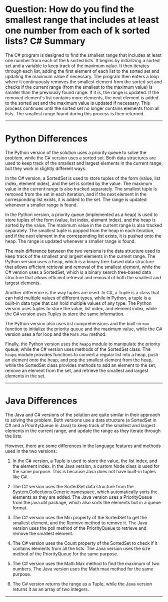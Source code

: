 # Question: How do you find the smallest range that includes at least one number from each of k sorted lists? C# Summary

The C# program is designed to find the smallest range that includes at least one number from each of the k sorted lists. It begins by initializing a sorted set and a variable to keep track of the maximum value. It then iterates through each list, adding the first element of each list to the sorted set and updating the maximum value if necessary. The program then enters a loop where it continuously removes the smallest element from the sorted set and checks if the current range (from the smallest to the maximum value) is smaller than the previously found range. If it is, the range is updated. If the removed element's list contains more elements, the next element is added to the sorted set and the maximum value is updated if necessary. This process continues until the sorted set no longer contains elements from all lists. The smallest range found during this process is then returned.

---

# Python Differences

The Python version of the solution uses a priority queue to solve the problem, while the C# version uses a sorted set. Both data structures are used to keep track of the smallest and largest elements in the current range, but they work in slightly different ways. 

In the C# version, a SortedSet is used to store tuples of the form (value, list index, element index), and the set is sorted by the value. The maximum value in the current range is also tracked separately. The smallest tuple is removed from the set in each iteration, and if the next element in the corresponding list exists, it is added to the set. The range is updated whenever a smaller range is found.

In the Python version, a priority queue (implemented as a heap) is used to store tuples of the form (value, list index, element index), and the heap is sorted by the value. The maximum value in the current range is also tracked separately. The smallest tuple is popped from the heap in each iteration, and if the next element in the corresponding list exists, it is pushed onto the heap. The range is updated whenever a smaller range is found.

The main difference between the two versions is the data structure used to keep track of the smallest and largest elements in the current range. The Python version uses a heap, which is a binary tree-based data structure that allows efficient retrieval and removal of the smallest element, while the C# version uses a SortedSet, which is a binary search tree-based data structure that allows efficient retrieval and removal of both the smallest and largest elements.

Another difference is the way tuples are used. In C#, a Tuple is a class that can hold multiple values of different types, while in Python, a tuple is a built-in data type that can hold multiple values of any type. The Python version uses tuples to store the value, list index, and element index, while the C# version uses Tuples to store the same information.

The Python version also uses list comprehensions and the built-in `max` function to initialize the priority queue and the maximum value, while the C# version uses a for loop and the `Math.Max` method. 

Finally, the Python version uses the `heapq` module to manipulate the priority queue, while the C# version uses methods of the SortedSet class. The `heapq` module provides functions to convert a regular list into a heap, push an element onto the heap, and pop the smallest element from the heap, while the SortedSet class provides methods to add an element to the set, remove an element from the set, and retrieve the smallest and largest elements in the set.

---

# Java Differences

The Java and C# versions of the solution are quite similar in their approach to solving the problem. Both versions use a data structure (a SortedSet in C# and a PriorityQueue in Java) to keep track of the smallest and largest elements in the current range, and update the range as they iterate through the lists. 

However, there are some differences in the language features and methods used in the two versions:

1. In the C# version, a Tuple is used to store the value, the list index, and the element index. In the Java version, a custom Node class is used for the same purpose. This is because Java does not have built-in tuples like C#.

2. The C# version uses the SortedSet data structure from the System.Collections.Generic namespace, which automatically sorts the elements as they are added. The Java version uses a PriorityQueue from the java.util package, which also sorts the elements but in a queue format.

3. The C# version uses the Min property of the SortedSet to get the smallest element, and the Remove method to remove it. The Java version uses the poll method of the PriorityQueue to retrieve and remove the smallest element.

4. The C# version uses the Count property of the SortedSet to check if it contains elements from all the lists. The Java version uses the size method of the PriorityQueue for the same purpose.

5. The C# version uses the Math.Max method to find the maximum of two numbers. The Java version uses the Math.max method for the same purpose.

6. The C# version returns the range as a Tuple, while the Java version returns it as an array of two integers.

---
